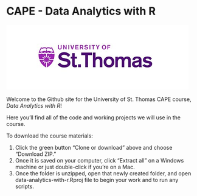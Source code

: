 CAPE - Data Analytics with R
================

![ust-logo](etc/ust-logo.jpg)

Welcome to the Github site for the University of St. Thomas CAPE course,
*Data Analytics with R*\!

Here you’ll find all of the code and working projects we will use in the
course.

To download the course materials:

1.  Click the green button “Clone or download” above and choose
    “Download ZIP.”
2.  Once it is saved on your computer, click “Extract all” on a Windows
    machine or just double-click if you’re on a Mac.
3.  Once the folder is unzipped, open that newly created folder, and
    open data-analytics-with-r.Rproj file to begin your work and to run
    any scripts.
